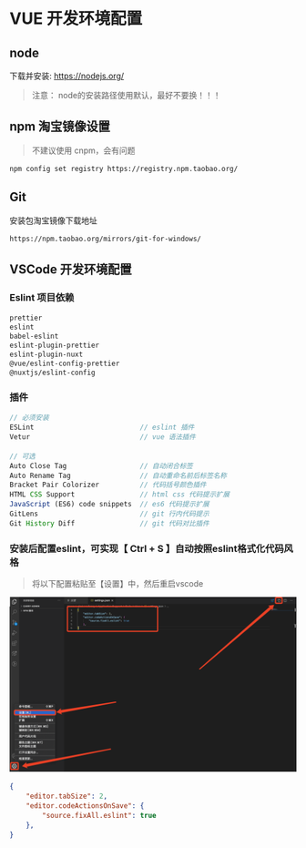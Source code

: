 # VUE 开发环境配置

## node

下载并安装: https://nodejs.org/

> 注意： node的安装路径使用默认，最好不要换！！！

## npm 淘宝镜像设置
> 不建议使用 cnpm，会有问题

```sh
npm config set registry https://registry.npm.taobao.org/
```

## Git

安装包淘宝镜像下载地址

```sh
https://npm.taobao.org/mirrors/git-for-windows/
```

## VSCode 开发环境配置

### Eslint 项目依赖
```
prettier
eslint
babel-eslint
eslint-plugin-prettier
eslint-plugin-nuxt
@vue/eslint-config-prettier
@nuxtjs/eslint-config
```

### 插件

```js
// 必须安装
ESLint                          // eslint 插件
Vetur                           // vue 语法插件

// 可选
Auto Close Tag                  // 自动闭合标签
Auto Rename Tag                 // 自动重命名前后标签名称
Bracket Pair Colorizer          // 代码括号颜色插件
HTML CSS Support                // html css 代码提示扩展
JavaScript (ES6) code snippets  // es6 代码提示扩展
GitLens                         // git 行内代码提示
Git History Diff                // git 代码对比插件
```

### 安装后配置eslint，可实现【 Ctrl + S 】自动按照eslint格式化代码风格
> 将以下配置粘贴至【设置】中，然后重启vscode

![image](../images/1.14.001.png)

```json
{
    "editor.tabSize": 2,
    "editor.codeActionsOnSave": {
        "source.fixAll.eslint": true
    },
}
```